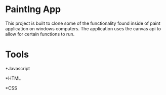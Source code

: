 # PaintIng App
This project is built to clone some of the functionality found inside of paint application on windows computers.
The application uses the canvas api to allow for certain functions to run.


# Tools
*Javascript

*HTML

*CSS
